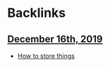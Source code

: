 
# Backlinks
## [December 16th, 2019](<December 16th, 2019.md>)
- [How to store things](<How to store things.md>)

